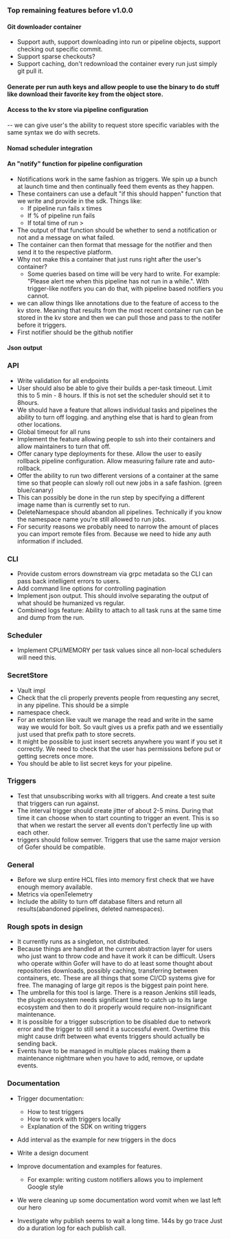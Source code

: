 ### Top remaining features before v1.0.0

#### Git downloader container

- Support auth, support downloading into run or pipeline objects, support checking out specific commit.
- Support sparse checkouts?
- Support caching, don't redownload the container every run just simply git pull it.

#### Generate per run auth keys and allow people to use the binary to do stuff like download their favorite key from the object store.

#### Access to the kv store via pipeline configuration

-- we can give user's the ability to request store specific variables with the same syntax we do with secrets.

#### Nomad scheduler integration

#### An "notify" function for pipeline configuration

- Notifications work in the same fashion as triggers. We spin up a bunch at launch time and then continually feed them
  events as they happen.
- These containers can use a default "if this should happen" function that we write and provide in the sdk. Things like:
  - If pipeline run fails x times
  - If % of pipeline run fails
  - If total time of run > <duration>
- The output of that function should be whether to send a notification or not and a message on what failed.
- The container can then format that message for the notifier and then send it to the respective platform.
- Why not make this a container that just runs right after the user's container?
  - Some queries based on time will be very hard to write. For example: "Please alert me when this pipeline has not run
    in a while.". With trigger-like notifers you can do that, with pipeline based notifiers you cannot.
- we can allow things like annotations due to the feature of access to the kv store. Meaning that results from the most
  recent container run can be stored in the kv store and then we can pull those and pass to the notifer before it triggers.
- First notifier should be the github notifier

#### Json output

### API

- Write validation for all endpoints
- User should also be able to give their builds a per-task timeout. Limit this to 5 min - 8 hours. If this is not set the scheduler should set it to 8hours.
- We should have a feature that allows individual tasks and pipelines the ability to turn off logging.
  and anything else that is hard to glean from other locations.
- Global timeout for all runs
- Implement the feature allowing people to ssh into their containers and allow maintainers to turn that off.
- Offer canary type deployments for these. Allow the user to easily rollback pipeline configuration. Allow measuring failure rate and auto-rollback.
- Offer the ability to run two different versions of a container at the same time so that people can slowly roll out new jobs in a safe fashion. (green blue/canary)
- This can possibly be done in the run step by specifying a different image name than is currently set to run.
- DeleteNamespace should abandon all pipelines. Technically if you know the namespace name you're still allowed to run jobs.
- For security reasons we probably need to narrow the amount of places you can import remote files from. Because we need to hide any auth information if included.

### CLI

- Provide custom errors downstream via grpc metadata so the CLI can pass back intelligent errors to users.
- Add command line options for controlling pagination
- Implement json output. This should involve separating the output of what should be humanized vs regular.
- Combined logs feature: Ability to attach to all task runs at the same time and dump from the run.

### Scheduler

- Implement CPU/MEMORY per task values since all non-local schedulers will need this.

### SecretStore

- Vault impl
- Check that the cli properly prevents people from requesting any secret, in any pipeline. This should be a simple
- namespace check.
- For an extension like vault we manage the read and write in the same way we would for bolt. So vault gives us a prefix
  path and we essentially just used that prefix path to store secrets.
- It might be possible to just insert secrets anywhere you want if you set it correctly. We need to check that
  the user has permissions before put or getting secrets once more.
- You should be able to list secret keys for your pipeline.

### Triggers

- Test that unsubscribing works with all triggers. And create a test suite that triggers can run against.
- The interval trigger should create jitter of about 2-5 mins. During that time it can choose when to start counting to trigger an event. This is so that when we restart the server all events don't perfectly line up with each other.
- triggers should follow semver. Triggers that use the same major version of Gofer should be compatible.

### General

- Before we slurp entire HCL files into memory first check that we have enough memory available.
- Metrics via openTelemetry
- Include the ability to turn off database filters and return all results(abandoned pipelines, deleted namespaces).

### Rough spots in design

- It currently runs as a singleton, not distributed.
- Because things are handled at the current abstraction layer for users who just want to throw code and have it work it can be difficult. Users who operate within Gofer will have to do at least some thought about repositories downloads, possibly caching, transferring between containers, etc. These are all things that some CI/CD systems give for free. The managing of large git repos is the biggest pain point here.
- The umbrella for this tool is large. There is a reason Jenkins still leads, the plugin ecosystem needs significant time to catch up to its large ecosystem and then to do it properly would require non-insignificant maintenance.
- It is possible for a trigger subscription to be disabled due to network error and the trigger to still send it a successful event.
  Overtime this might cause drift between what events triggers should actually be sending back.
- Events have to be managed in multiple places making them a maintenance nightmare when you have to add, remove, or update events.

### Documentation

- Trigger documentation:
  - How to test triggers
  - How to work with triggers locally
  - Explanation of the SDK on writing triggers
- Add interval as the example for new triggers in the docs
- Write a design document
- Improve documentation and examples for features.

  - For example: writing custom notifiers allows you to implement Google style

- We were cleaning up some documentation word vomit when we last left our hero
- Investigate why publish seems to wait a long time. 144s by go trace
  Just do a duration log for each publish call.
